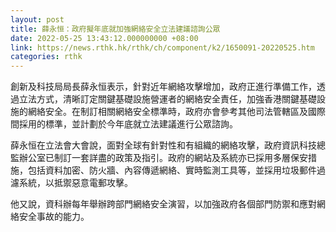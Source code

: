```yaml
---
layout: post
title: 薛永恒：政府擬年底就加強網絡安全立法建議諮詢公眾
date: 2022-05-25 13:43:12.000000000 +08:00
link: https://news.rthk.hk/rthk/ch/component/k2/1650091-20220525.htm
categories: rthk
---
```


創新及科技局局長薛永恒表示，針對近年網絡攻擊增加，政府正進行準備工作，透過立法方式，清晰訂定關鍵基礎設施營運者的網絡安全責任，加強香港關鍵基礎設施的網絡安全。在制訂相關網絡安全標準時，政府亦會參考其他司法管轄區及國際間採用的標準，並計劃於今年底就立法建議進行公眾諮詢。

薛永恒在立法會大會說，面對全球有針對性和有組織的網絡攻擊，政府資訊科技總監辦公室已制訂一套詳盡的政策及指引。政府的網站及系統亦已採用多層保安措施，包括資料加密、防火牆、內容傳遞網絡、實時監測工具等，並採用垃圾郵件過濾系統，以抵禦惡意電郵攻擊。

他又說，資科辦每年舉辦跨部門網絡安全演習，以加強政府各個部門防禦和應對網絡安全事故的能力。

